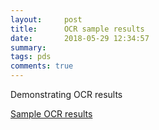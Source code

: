 ```yaml
---
layout:     post
title:      OCR sample results
date:       2018-05-29 12:34:57
summary:   
tags: pds
comments: true
---
```


Demonstrating OCR results

<!--break-->

[Sample OCR results](https://drive.google.com/open?id=1nnodewhuDYyT5FXw9Mjdy98XQyiNOlJZ)
